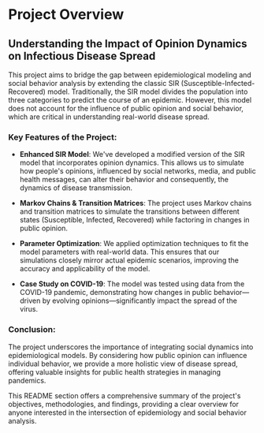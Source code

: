 # Project Overview

## Understanding the Impact of Opinion Dynamics on Infectious Disease Spread

This project aims to bridge the gap between epidemiological modeling and social behavior analysis by extending the classic SIR (Susceptible-Infected-Recovered) model. Traditionally, the SIR model divides the population into three categories to predict the course of an epidemic. However, this model does not account for the influence of public opinion and social behavior, which are critical in understanding real-world disease spread.

### Key Features of the Project:
- **Enhanced SIR Model**: We've developed a modified version of the SIR model that incorporates opinion dynamics. This allows us to simulate how people's opinions, influenced by social networks, media, and public health messages, can alter their behavior and consequently, the dynamics of disease transmission.
  
- **Markov Chains & Transition Matrices**: The project uses Markov chains and transition matrices to simulate the transitions between different states (Susceptible, Infected, Recovered) while factoring in changes in public opinion.
  
- **Parameter Optimization**: We applied optimization techniques to fit the model parameters with real-world data. This ensures that our simulations closely mirror actual epidemic scenarios, improving the accuracy and applicability of the model.
  
- **Case Study on COVID-19**: The model was tested using data from the COVID-19 pandemic, demonstrating how changes in public behavior—driven by evolving opinions—significantly impact the spread of the virus.

### Conclusion:
The project underscores the importance of integrating social dynamics into epidemiological models. By considering how public opinion can influence individual behavior, we provide a more holistic view of disease spread, offering valuable insights for public health strategies in managing pandemics.

This README section offers a comprehensive summary of the project's objectives, methodologies, and findings, providing a clear overview for anyone interested in the intersection of epidemiology and social behavior analysis.
